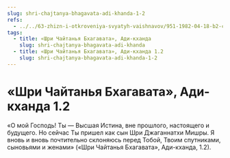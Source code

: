 ```yaml
---
slug: shri-chajtanya-bhagavata-adi-khanda-1-2
refs:
  - ../../63-zhizn-i-otkroveniya-svyatyh-vaishnavov/951-1982-04-18-b2-c-vrindavan-das-thakur-chajtanya-bhagavata-i-chajtanya-charitamrita.md
tags:
  - title: «Шри Чайтанья Бхагавата», Ади-кханда
    slug: shri-chajtanya-bhagavata-adi-khanda
  - title: «Шри Чайтанья Бхагавата», Ади-кханда 1.2
    slug: shri-chajtanya-bhagavata-adi-khanda-1-2
---
```


# «Шри Чайтанья Бхагавата», Ади-кханда 1.2

«О мой Господь! Ты — Высшая Истина, вне прошлого, настоящего и будущего. Но сейчас Ты пришел как сын Шри Джаганнатхи Мишры. Я вновь и вновь почтительно склоняюсь перед Тобой, Твоим спутниками, сыновьями и женами» («Шри Чайтанья Бхагавата», Ади-кханда, 1.2).
